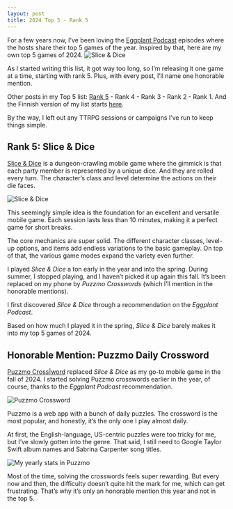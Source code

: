```yaml
---
layout: post
title: 2024 Top 5 - Rank 5
---
```

For a few years now, I’ve been loving the [Eggplant Podcast](https://eggplant.show/) episodes where the hosts share their top 5 games of the year. Inspired by that, here are my own top 5 games of 2024.
![Slice & Dice](https://anttiki.github.io/images/slice-n-dice.png "Slice & Dice")

As I started writing this list, it got way too long, so I’m releasing it one game at a time, starting with rank 5. Plus, with every post, I’ll name one honorable mention.

Other posts in my Top 5 list: [Rank 5](https://anttiki.github.io/Top-5-2024-Rank-5/) - Rank 4 - Rank 3 - Rank 2 - Rank 1. And the Finnish version of my list starts [here](https://anttiki.github.io/Top-5-2024-Sija-5/).

By the way, I left out any TTRPG sessions or campaigns I’ve run to keep things simple.

## Rank 5: Slice & Dice

[Slice & Dice](https://tann.itch.io/slice-dice) is a dungeon-crawling mobile game where the gimmick is that each party member is represented by a unique dice. And they are rolled every turn. The character’s class and level determine the actions on their die faces.

![Slice & Dice](https://anttiki.github.io/images/slice-n-dice.png "Slice & Dice")

This seemingly simple idea is the foundation for an excellent and versatile mobile game. Each session lasts less than 10 minutes, making it a perfect game for short breaks.

The core mechanics are super solid. The different character classes, level-up options, and items add endless variations to the basic gameplay. On top of that, the various game modes expand the variety even further.

I played *Slice & Dice* a ton early in the year and into the spring. During summer, I stopped playing, and I haven’t picked it up again this fall. It’s been replaced on my phone by *Puzzmo Crosswords* (which I’ll mention in the honorable mentions).

I first discovered *Slice & Dice* through a recommendation on the *Eggplant Podcast*.

Based on how much I played it in the spring, *Slice & Dice* barely makes it into my top 5 games of 2024.

## Honorable Mention: Puzzmo Daily Crossword

[Puzzmo Cross\|word](https://www.puzzmo.com/game/crossword) replaced *Slice & Dice* as my go-to mobile game in the fall of 2024. I started solving Puzzmo crosswords earlier in the year, of course, thanks to the *Eggplant Podcast* recommendation.

![Puzzmo Crossword](https://anttiki.github.io/images/puzzmo1.jpg "Puzzmo Crossword")

Puzzmo is a web app with a bunch of daily puzzles. The crossword is the most popular, and honestly, it’s the only one I play almost daily.

At first, the English-language, US-centric puzzles were too tricky for me, but I’ve slowly gotten into the genre. That said, I still need to Google Taylor Swift album names and Sabrina Carpenter song titles.

![My yearly stats in Puzzmo](https://anttiki.github.io/images/puzzmo2.jpg "My yearly stats in Puzzmo")

Most of the time, solving the crosswords feels super rewarding. But every now and then, the difficulty doesn’t quite hit the mark for me, which can get frustrating. That’s why it’s only an honorable mention this year and not in the top 5.
```